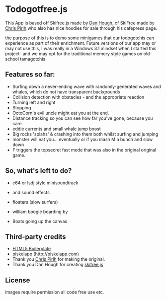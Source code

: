 # Todogotfree.js


This App is based off Skifree.js made by [Dan Hough](http://www.danhough.com/blog/skifree-js/), of SkiFree made by [Chris Pirih](http://ski.ihoc.net/) who also has nice hoodies for sale through his cafepress page.

the purpose of this is to demo some minigames that our todogotchis can experience as part of their enrichment.  Future versions of our app may or may not use this, I was really in a Windows 3.1 mindset when I started this project- and we may opt for the traditional memory style games on old-school tamagotchis.

## Features so far:

* Surfing down a never-ending wave with randomly-generated waves and whales, which do not have transparent backgrounds
* Collision detection with obstacles - and the appropriate reaction
* Turning left and right
* Stopping
* OctoCorn's evil uncle might eat you at the end.
* Distance tracking so you can see how far you've gone, because you care.
* eddie currents and small whale jump boost
* Big rocks 'splahs' & crashing into them both whilst surfing and jumping
* monster will eat you... eventually or if you mash M a bunch and slow down
* F triggers the topsecret fast mode that was also in the original original game.

## So, what's left to do?

* c64 or lsdj style minisoundtrack 
* and sound effects

* floaters (slow surfers)
* william boogie boarding by
* Boats going up the canvas




## Third-party credits

* [HTML5 Boilerplate](http://html5boilerplate.com)
* piskelapp (http://piskelapp.com)
* Thank you [Chris Pirih](http://ski.ihoc.net/) for making the original.
* Thank you Dan Hough for creating [skifree.js](http://www.danhough.com/blog/skifree-js/) 

## License

Images require permission
all code free use etc.
